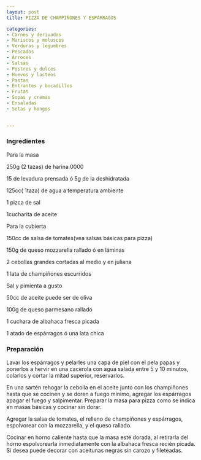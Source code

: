 ```yaml
---
layout: post
title: PIZZA DE CHAMPIÑONES Y ESPÁRRAGOS

categories:
- Carnes y derivados
- Mariscos y moluscos
- Verduras y legumbres
- Pescados
- Arroces
- Salsas
- Postres y dulces
- Huevos y lacteos
- Pastas
- Entrantes y bocadillos
- Frutas
- Sopas y cremas
- Ensaladas
- Setas y hongos
 

---
```


<h3>Ingredientes</h3>

Para la masa

250g (2 tazas) de harina 0000

15 de levadura prensada ó 5g de la deshidratada

125cc( 1taza) de agua a temperatura ambiente

1 pizca de sal

1cucharita de aceite

Para la cubierta

150cc de salsa de tomates(vea salsas básicas para pizza)

150g de queso mozzarella rallado ó en láminas

2 cebollas grandes cortadas al medio y en juliana

1 lata de champiñones escurridos

Sal y pimienta a gusto

50cc de aceite puede ser de oliva

100g de queso parmesano rallado

1 cuchara de albahaca fresca picada

1 atado de espárragos ó una lata chica

<h3>Preparación</h3>

Lavar los espárragos y pelarles una capa de piel con el pela papas y ponerlos a hervir en una cacerola con agua salada entre 5 y 10 minutos, colarlos y cortar la mitad superior, reservarlos.

En una sartén rehogar la cebolla en el aceite junto con los champiñones hasta que se cocinen y se doren a fuego mínimo, agregar los espárragos apagar el fuego y salpimentar. Preparar la masa para pizza como se indica en masas básicas y cocinar sin dorar.

Agregar la salsa de tomates, el relleno de champiñones y espárragos, espolvorear con la mozzarella, y el queso rallado.

Cocinar en horno caliente hasta que la masa esté dorada, al retirarla del horno espolvorearla inmediatamente con la albahaca fresca recién picada. Si desea puede decorar con aceitunas negras sin carozo y fileteadas.

